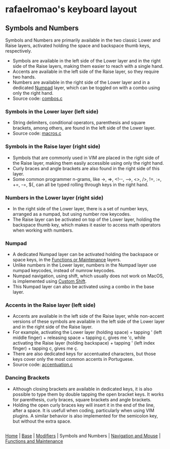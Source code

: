 # rafaelromao's keyboard layout

## Symbols and Numbers
Symbols and Numbers are primarily available in the two classic Lower and Raise layers, activated holding the space and backspace thumb keys, respectively.
- Symbols are available in the left side of the Lower layer and in the right side of the Raise layers, making them easier to reach with a single hand.
- Accents are available in the left side of the Raise layer, so they require two hands.
- Numbers are available in the right side of the Lower layer and in a dedicated [Numpad](symbols.md#numpad) layer, which can be toggled on with a combo using only the right hand.
- Source code: [combos.c](../src/qmk/users/rafaelromao/features/combos.c)

### Symbols in the Lower layer (left side)
- String delimiters, conditional operators, parenthesis and square brackets, among others, are found in the left side of the Lower layer.
- Source code: [macros.c](../src/qmk/users/rafaelromao/features/macros.c)

### Symbols in the Raise layer (right side)
- Symbols that are commonly used in VIM are placed in the right side of the Raise layer, making them easily accessible using only the right hand.
- Curly braces and angle brackets are also found in the right side of this layer.
- Some common programmer n-grams, like ->, =>, \<!--, -->, <>, />, !=, :=, +=, -=, ${, can all be typed rolling through keys in the right hand.

### Numbers in the Lower layer (right side)
- In the right side of the Lower layer, there is a set of number keys, arranged as a numpad, but using number row keycodes.
- The Raise layer can be activated on top of the Lower layer, holding the backspace thumb key, which makes it easier to access math operators when working with numbers.

 ### Numpad
- A dedicated Numpad layer can be activated holding the backspace or space keys, in the [Functions or Maintenance](functions.md) layers.
- Unlike numbers in the Lower layer, numbers in the Numpad layer use numpad keycodes, instead of numrow keycodes.
- Numpad navigation, using shift, which usually does not work on MacOS, is implemented using [Custom Shift](../src/qmk/users/rafaelromao/features/custom_shift.c).
- This Numpad layer can also be activated using a combo in the base layer.

### Accents in the Raise layer (left side)
- Accents are available in the left side of the Raise layer, while non-accent versions of these symbols are available in the left side of the Lower layer and in the right side of the Raise layer.
- For example, activating the Lower layer (holding space) + tapping ' (left middle finger) + releasing space + tapping c, gives me 'c, while activating the Raise layer (holding backspace) + tapping ' (left index finger) + tapping c, gives me ç.
- There are also dedicated keys for accentuated characters, but those keys cover only the most common accents in Portuguese.
- Source code: [accentuation.c](../src/qmk/users/rafaelromao/features/accentuation.c)

### Dancing Brackets
- Although closing brackets are available in dedicated keys, it is also possible to type them by double tapping the open bracket keys. It works for parenthesis, curly braces, square brackets and angle brackets.
- Holding the open curly braces key will insert it in the end of the line, after a space. It is usefull when coding, particularly when using VIM plugins. A similar behavior is also implemented for the semicolon key, but without the extra space.

##
[Home](../readme.md) | 
[Base](base.md) |
[Modifiers](modifiers.md) |
Symbols and Numbers |
[Navigation and Mouse](navigation.md) |
[Functions and Maintenance](functions.md)
